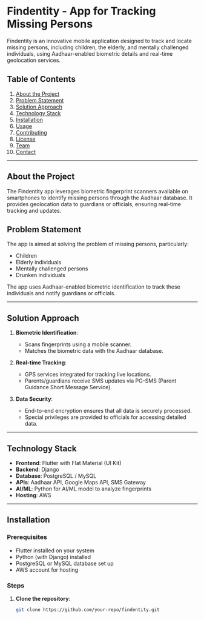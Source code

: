 # Findentity - App for Tracking Missing Persons

Findentity is an innovative mobile application designed to track and locate missing persons, including children, the elderly, and mentally challenged individuals, using Aadhaar-enabled biometric details and real-time geolocation services.

## Table of Contents

1. [About the Project](#about-the-project)
2. [Problem Statement](#problem-statement)
3. [Solution Approach](#solution-approach)
4. [Technology Stack](#technology-stack)
5. [Installation](#installation)
6. [Usage](#usage)
7. [Contributing](#contributing)
8. [License](#license)
9. [Team](#team)
10. [Contact](#contact)

---

## About the Project

The Findentity app leverages biometric fingerprint scanners available on smartphones to identify missing persons through the Aadhaar database. It provides geolocation data to guardians or officials, ensuring real-time tracking and updates.

## Problem Statement

The app is aimed at solving the problem of missing persons, particularly:
- Children
- Elderly individuals
- Mentally challenged persons
- Drunken individuals

The app uses Aadhaar-enabled biometric identification to track these individuals and notify guardians or officials.

---

## Solution Approach

1. **Biometric Identification**:
   - Scans fingerprints using a mobile scanner.
   - Matches the biometric data with the Aadhaar database.
   
2. **Real-time Tracking**:
   - GPS services integrated for tracking live locations.
   - Parents/guardians receive SMS updates via PG-SMS (Parent Guidance Short Message Service).

3. **Data Security**:
   - End-to-end encryption ensures that all data is securely processed.
   - Special privileges are provided to officials for accessing detailed data.

---

## Technology Stack

- **Frontend**: Flutter with Flat Material (UI Kit)
- **Backend**: Django
- **Database**: PostgreSQL / MySQL
- **APIs**: Aadhaar API, Google Maps API, SMS Gateway
- **AI/ML**: Python for AI/ML model to analyze fingerprints
- **Hosting**: AWS

---

## Installation

### Prerequisites
- Flutter installed on your system
- Python (with Django) installed
- PostgreSQL or MySQL database set up
- AWS account for hosting

### Steps

1. **Clone the repository**:
   ```bash
   git clone https://github.com/your-repo/findentity.git

